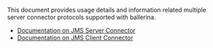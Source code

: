 This document provides usage details and information related multiple server connector protocols supported
with ballerina.

* [Documentation on JMS Server Connector](JMSServerConnector.md)
* [Documentation on JMS Client Connector](JMSClientConnector.md)